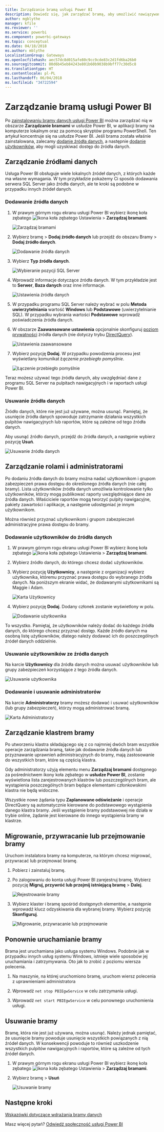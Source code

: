 ```yaml
---
title: Zarządzanie bramą usługi Power BI
description: Dowiedz się, jak zarządzać bramą, aby umożliwić nawiązywanie połączenia z danymi lokalnymi w usłudze Power BI.
author: mgblythe
manager: kfile
ms.reviewer: ''
ms.service: powerbi
ms.component: powerbi-gateways
ms.topic: conceptual
ms.date: 04/18/2018
ms.author: mblythe
LocalizationGroup: Gateways
ms.openlocfilehash: aec57dc8d015afe80c9cc9cde83c2d1fd6ba26b0
ms.sourcegitcommit: 80d6b45eb84243e801b60b9038b9bff77c30d5c8
ms.translationtype: HT
ms.contentlocale: pl-PL
ms.lasthandoff: 06/04/2018
ms.locfileid: "34722594"
---
```

# <a name="manage-a-power-bi-gateway"></a>Zarządzanie bramą usługi Power BI

Po [zainstalowaniu bramy danych usługi Power BI](service-gateway-install.md) można zarządzać nią w obszarze **Zarządzanie bramami** w usłudze Power BI, w aplikacji bramy na komputerze lokalnym oraz za pomocą skryptów programu PowerShell. Ten artykuł koncentruje się na usłudze Power BI. Jeśli brama została właśnie zainstalowana, zalecamy [dodanie źródła danych](#add-a-data-source), a następnie [dodanie użytkowników](#add-users-to-a-data-source), aby mogli uzyskiwać dostęp do źródła danych.


## <a name="manage-data-sources"></a>Zarządzanie źródłami danych

Usługa Power BI obsługuje wiele lokalnych źródeł danych, z których każde ma własne wymagania. W tym przykładzie pokażemy Ci sposób dodawania serwera SQL Server jako źródła danych, ale te kroki są podobne w przypadku innych źródeł danych.


### <a name="add-a-data-source"></a>Dodawanie źródła danych

1. W prawym górnym rogu ekranu usługi Power BI wybierz ikonę koła zębatego ![Ikona koła zębatego Ustawienia](media/service-gateway-manage/icon-gear.png) > **Zarządzaj bramami**.

    ![Zarządzaj bramami](media/service-gateway-manage/manage-gateways.png)

2. Wybierz bramę > **Dodaj źródło danych** lub przejdź do obszaru Bramy > **Dodaj źródło danych**.

    ![Dodawanie źródła danych](media/service-gateway-manage/add-data-source.png)

3. Wybierz **Typ źródła danych**.

    ![Wybieranie pozycji SQL Server](media/service-gateway-manage/select-sql-server.png)


4. Wprowadź informacje dotyczące źródła danych. W tym przykładzie jest to **Serwer**, **Baza danych** oraz inne informacje.  

    ![Ustawienia źródła danych](media/service-gateway-manage/data-source-settings.png)

5. W przypadku programu SQL Server należy wybrać w polu **Metoda uwierzytelniania** wartość **Windows** lub **Podstawowe** (uwierzytelnianie SQL).  W przypadku wybrania wartości **Podstawowe** wprowadź poświadczenia źródła danych.

6. W obszarze **Zaawansowane ustawienia** opcjonalnie skonfiguruj [poziom prywatności](https://support.office.com/article/Privacy-levels-Power-Query-CC3EDE4D-359E-4B28-BC72-9BEE7900B540) źródła danych (nie dotyczy trybu [DirectQuery](desktop-directquery-about.md)).

    ![Ustawienia zaawansowane](media/service-gateway-manage/advanced-settings.png)

7. Wybierz pozycję **Dodaj**. W przypadku powodzenia procesu jest wyświetlany komunikat *Łączenie przebiegło pomyślnie*.

    ![Łączenie przebiegło pomyślnie](media/service-gateway-manage/connection-successful.png)

Teraz możesz używać tego źródła danych, aby uwzględniać dane z programu SQL Server na pulpitach nawigacyjnych i w raportach usługi Power BI.

### <a name="remove-a-data-source"></a>Usuwanie źródła danych

Źródło danych, które nie jest już używane, można usunąć. Pamiętaj, że usunięcie źródła danych spowoduje zatrzymanie działania wszystkich pulpitów nawigacyjnych lub raportów, które są zależne od tego źródła danych.

Aby usunąć źródło danych, przejdź do źródła danych, a następnie wybierz pozycję **Usuń**.

![Usuwanie źródła danych](media/service-gateway-manage/remove-data-source.png)


## <a name="manage-users-and-administrators"></a>Zarządzanie rolami i administratorami

Po dodaniu źródła danych do bramy można nadać użytkownikom i grupom zabezpieczeń prawa dostępu do określonego źródła danych (nie całej bramy). Lista użytkowników źródła danych umożliwia kontrolowanie tylko użytkowników, którzy mogą publikować raporty uwzględniające dane ze źródła danych. Właściciele raportów mogą tworzyć pulpity nawigacyjne, pakiety zawartości i aplikacje, a następnie udostępniać je innym użytkownikom.

Można również przyznać użytkownikom i grupom zabezpieczeń administracyjne prawa dostępu do bramy.


### <a name="add-users-to-a-data-source"></a>Dodawanie użytkowników do źródła danych

1. W prawym górnym rogu ekranu usługi Power BI wybierz ikonę koła zębatego ![ikona koła zębatego Ustawienia](media/service-gateway-manage/icon-gear.png) > **Zarządzaj bramami**.

2. Wybierz źródło danych, do którego chcesz dodać użytkowników.

3. Wybierz pozycję **Użytkownicy**, a następnie z organizacji wybierz użytkownika, któremu przyznać prawa dostępu do wybranego źródła danych. Na poniższym ekranie widać, że dodawanymi użytkownikami są Maggie i Adam.

    ![Karta Użytkownicy](media/service-gateway-manage/users-tab.png)

4. Wybierz pozycję **Dodaj**. Dodany członek zostanie wyświetlony w polu.

    ![Dodawanie użytkownika](media/service-gateway-manage/add-user.png)

To wszystko. Pamiętaj, że użytkowników należy dodać do każdego źródła danych, do którego chcesz przyznać dostęp. Każde źródło danych ma osobną listę użytkowników, dlatego należy dodawać ich do poszczególnych źródeł danych oddzielnie.


### <a name="remove-users-from-a-data-source"></a>Usuwanie użytkowników ze źródła danych

Na karcie **Użytkownicy** dla źródła danych można usuwać użytkowników lub grupy zabezpieczeń korzystające z tego źródła danych.

![Usuwanie użytkownika](media/service-gateway-manage/remove-user.png)


### <a name="add-and-remove-administrators"></a>Dodawanie i usuwanie administratorów

Na karcie **Administratorzy** bramy możesz dodawać i usuwać użytkowników (lub grupy zabezpieczeń), którzy mogą administrować bramą.

![Karta Administratorzy](media/service-gateway-manage/administrators-tab.png)


## <a name="manage-a-gateway-cluster"></a>Zarządzanie klastrem bramy

Po utworzeniu klastra składającego się z co najmniej dwóch bram wszystkie operacje zarządzania bramą, takie jak dodawanie źródła danych lub przyznawanie uprawnień administracyjnych do bramy, mają zastosowanie do wszystkich bram, które są częścią klastra. 

Gdy administratorzy użyją elementu menu **Zarządzaj bramami** dostępnego za pośrednictwem ikony koła zębatego w **usłudze Power BI**, zostanie wyświetlona lista zarejestrowanych klastrów lub poszczególnych bram, ale wystąpienia poszczególnych bram będące elementami członkowskimi klastra nie będą widoczne.

Wszystkie nowe żądania typu **Zaplanowane odświeżanie** i operacje DirectQuery są automatycznie kierowane do podstawowego wystąpienia danego klastra bramy. Jeśli wystąpienie bramy podstawowej nie działa w trybie online, żądanie jest kierowane do innego wystąpienia bramy w klastrze.


## <a name="migrate-restore-or-take-over-a-gateway"></a>Migrowanie, przywracanie lub przejmowanie bramy

Uruchom instalatora bramy na komputerze, na którym chcesz migrować, przywracać lub przejmować bramę.

1. Pobierz i zainstaluj bramę.

2. Po zalogowaniu do konta usługi Power BI zarejestruj bramę. Wybierz pozycję **Migruj, przywróć lub przejmij istniejącą bramę** > **Dalej**.

    ![Rejestrowanie bramy](media/service-gateway-manage/register-gateway.png)

3. Wybierz klaster i bramę spośród dostępnych elementów, a następnie wprowadź klucz odzyskiwania dla wybranej bramy. Wybierz pozycję **Skonfiguruj**.

    ![Migrowanie, przywracanie lub przejmowanie](media/service-gateway-manage/migrate-restore-takeover.png)


## <a name="restart-a-gateway"></a>Ponownie uruchamianie bramy

Brama jest uruchamiana jako usługa systemu Windows. Podobnie jak w przypadku innych usług systemu Windows, istnieje wiele sposobów jej uruchamiania i zatrzymywania. Oto jak to zrobić z poziomu wiersza polecenia.

1. Na maszynie, na której uruchomiono bramę, uruchom wiersz polecenia z uprawnieniami administratora

2. Wprowadź `net stop PBIEgwService` w celu zatrzymania usługi.

3. Wprowadź `net start PBIEgwService` w celu ponownego uruchomienia usługi.


## <a name="remove-a-gateway"></a>Usuwanie bramy

Bramę, która nie jest już używana, można usunąć. Należy jednak pamiętać, że usunięcie bramy powoduje usunięcie wszystkich powiązanych z nią źródeł danych. W konsekwencji powoduje to również uszkodzenie wszystkich pulpitów nawigacyjnych i raportów, które są zależne od tych źródeł danych.

1. W prawym górnym rogu ekranu usługi Power BI wybierz ikonę koła zębatego ![ikona koła zębatego Ustawienia](media/service-gateway-manage/icon-gear.png) > **Zarządzaj bramami**.

2. Wybierz bramę > **Usuń**
   
   ![Usuwanie bramy](media/service-gateway-manage/remove-gateway.png)


## <a name="next-steps"></a>Następne kroki

[Wskazówki dotyczące wdrażania bramy danych](service-gateway-deployment-guidance.md)

Masz więcej pytań? [Odwiedź społeczność usługi Power BI](http://community.powerbi.com/)
